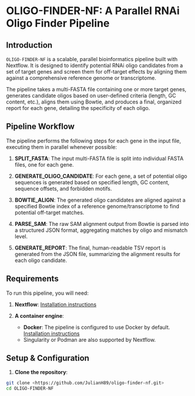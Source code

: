 # OLIGO-FINDER-NF: A Parallel RNAi Oligo Finder Pipeline

## Introduction

`OLIGO-FINDER-NF` is a scalable, parallel bioinformatics pipeline built with Nextflow. It is designed to identify potential RNAi oligo candidates from a set of target genes and screen them for off-target effects by aligning them against a comprehensive reference genome or transcriptome.

The pipeline takes a multi-FASTA file containing one or more target genes, generates candidate oligos based on user-defined criteria (length, GC content, etc.), aligns them using Bowtie, and produces a final, organized report for each gene, detailing the specificity of each oligo.

## Pipeline Workflow

The pipeline performs the following steps for each gene in the input file, executing them in parallel whenever possible:

1. **SPLIT_FASTA**: The input multi-FASTA file is split into individual FASTA files, one for each gene.

2. **GENERATE_OLIGO_CANDIDATE**: For each gene, a set of potential oligo sequences is generated based on specified length, GC content, sequence offsets, and forbidden motifs.

3. **BOWTIE_ALIGN**: The generated oligo candidates are aligned against a specified Bowtie index of a reference genome/transcriptome to find potential off-target matches.

4. **PARSE_SAM**: The raw SAM alignment output from Bowtie is parsed into a structured JSON format, aggregating matches by oligo and mismatch level.

5. **GENERATE_REPORT**: The final, human-readable TSV report is generated from the JSON file, summarizing the alignment results for each oligo candidate.

## Requirements

To run this pipeline, you will need:

1. **Nextflow**: [Installation instructions](https://www.nextflow.io/docs/latest/install.html#installation)

2. **A container engine**: 
    - **Docker**: The pipeline is configured to use Docker by default. [Installation instructions](https://docs.docker.com/get-started/get-docker/)
    - Singularity or Podman are also supported by Nextflow.

## Setup & Configuration

1. **Clone the repository**:

```bash
git clone <https://github.com/JulianH89/oligo-finder-nf.git>
cd OLIGO-FINDER-NF
```